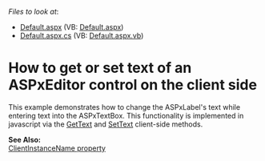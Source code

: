 <!-- default file list -->
*Files to look at*:

* [Default.aspx](./CS/GetSetClientText/Default.aspx) (VB: [Default.aspx](./VB/GetSetClientText/Default.aspx))
* [Default.aspx.cs](./CS/GetSetClientText/Default.aspx.cs) (VB: [Default.aspx.vb](./VB/GetSetClientText/Default.aspx.vb))
<!-- default file list end -->
# How to get or set text of an ASPxEditor control on the client side


<p>This example demonstrates how to change the ASPxLabel's text while entering text into the ASPxTextBox. This functionality is implemented in javascript via the <a href="http://documentation.devexpress.com/#AspNet/DevExpressWebASPxEditorsScriptsASPxClientTextEdit_GetTexttopic">GetText</a> and <a href="http://documentation.devexpress.com/#AspNet/DevExpressWebASPxEditorsScriptsASPxClientLabel_SetTexttopic">SetText</a> client-side methods.</p><p><strong>See Also:</strong><br />
<a href="http://documentation.devexpress.com/#AspNet/DevExpressWebASPxEditorsEditPropertiesBase_ClientInstanceNametopic">ClientInstanceName property</a></p>

<br/>


